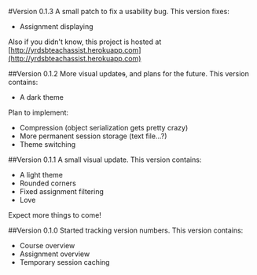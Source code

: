 #Version 0.1.3
A small patch to fix a usability bug. This version fixes:
- Assignment displaying

Also if you didn't know, this project is hosted at
[http://yrdsbteachassist.herokuapp.com](http://yrdsbteachassist.herokuapp.com)

##Version 0.1.2
More visual update~~s~~, and plans for the future. This version contains:
- A dark theme

Plan to implement:
- Compression (object serialization gets pretty crazy)
- More permanent session storage (text file...?)
- Theme switching

##Version 0.1.1
A small visual update. This version contains:
- A light theme
- Rounded corners
- Fixed assignment filtering
- Love

Expect more things to come!

##Version 0.1.0
Started tracking version numbers. This version contains:
- Course overview
- Assignment overview
- Temporary session caching